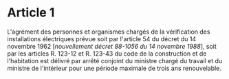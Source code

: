 # Article 1

L'agrément des personnes et organismes chargés de la vérification des installations électriques prévue soit par l'article 54 du décret du 14 novembre 1962 [*nouvellement décret 88-1056 du 14 novembre 1988*], soit par les articles R. 123-12 et R. 123-43 du code de la construction et de l'habitation est délivré par arrêté conjoint du ministre chargé du travail et du ministre de l'intérieur pour une période maximale de trois ans renouvelable.
